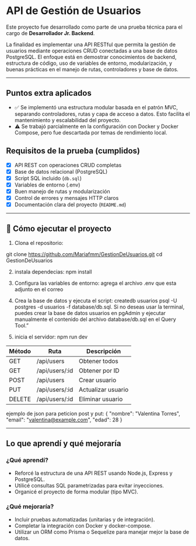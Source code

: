 # API de Gestión de Usuarios

Este proyecto fue desarrollado como parte de una prueba técnica para el cargo de **Desarrollador Jr. Backend**.

La finalidad es implementar una API RESTful que permita la gestión de usuarios mediante operaciones CRUD conectadas a una base de datos PostgreSQL. El enfoque está en demostrar conocimientos de backend, estructura de código, uso de variables de entorno, modularización, y buenas prácticas en el manejo de rutas, controladores y base de datos.

---

## Puntos extra aplicados

- ✅ Se implementó una estructura modular basada en el patrón MVC, separando controladores, rutas y capa de acceso a datos. Esto facilita el mantenimiento y escalabilidad del proyecto.
- ⚠️ Se trabajó parcialmente en la configuración con Docker y Docker Compose, pero fue descartada por temas de rendimiento local.


## Requisitos de la prueba (cumplidos)

- [x] API REST con operaciones CRUD completas
- [x] Base de datos relacional (PostgreSQL)
- [x] Script SQL incluido (`db.sql`)
- [x] Variables de entorno (.env)
- [x] Buen manejo de rutas y modularización
- [x] Control de errores y mensajes HTTP claros
- [x] Documentación clara del proyecto (`README.md`)

---

## 🔧 Cómo ejecutar el proyecto

1. Clona el repositorio:

git clone https://github.com/Mariafmm/GestionDeUsuarios.git
cd GestionDeUsuarios

2. instala dependecias:
npm install

3. Configura las variables de entorno:
agrega el archivo .env que esta adjunto en el correo

4. Crea la base de datos y ejecuta el script:
createdb usuarios
psql -U postgres -d usuarios -f database/db.sql.
Si no deseas usar la terminal, puedes crear la base de datos usuarios en pgAdmin y ejecutar manualmente el contenido del archivo database/db.sql en el Query Tool.”

5. inicia el servidor:
npm run dev

| Método | Ruta             | Descripción        |
|--------|------------------|--------------------|
| GET    | /api/users       | Obtener todos      |
| GET    | /api/users/:id   | Obtener por ID     |
| POST   | /api/users       | Crear usuario      |
| PUT    | /api/users/:id   | Actualizar usuario |
| DELETE | /api/users/:id   | Eliminar usuario   |

ejemplo de json para peticion post y put:
{
  "nombre": "Valentina Torres",
  "email": "valentina@example.com",
  "edad": 28
}

---

## Lo que aprendí y qué mejoraría

### ¿Qué aprendí?

- Reforcé la estructura de una API REST usando Node.js, Express y PostgreSQL.
- Utilicé consultas SQL parametrizadas para evitar inyecciones.
- Organicé el proyecto de forma modular (tipo MVC).

### ¿Qué mejoraría?

- Incluir pruebas automatizadas (unitarias y de integración).
- Completar la integración con Docker y docker-compose.
- Utilizar un ORM como Prisma o Sequelize para manejar mejor la base de datos.
